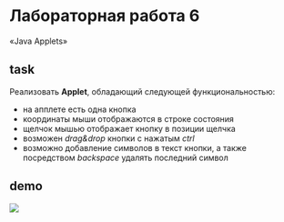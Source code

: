 # Лабораторная работа 6
«Java Applets»

## task
Реализовать **Applet**, обладающий следующей функциональностью:
* на апплете есть одна кнопка
* координаты мыши отображаются в строке состояния
* щелчок мышью отображает кнопку в позиции щелчка
* возможен *drag&drop* кнопки с нажатым *ctrl*
* возможно добавление символов в текст кнопки, а также посредством *backspace* удалять последний символ

## demo
<img src="http://res.cloudinary.com/dzsjwgjii/image/upload/v1486811649/javas3lab6.png"/>